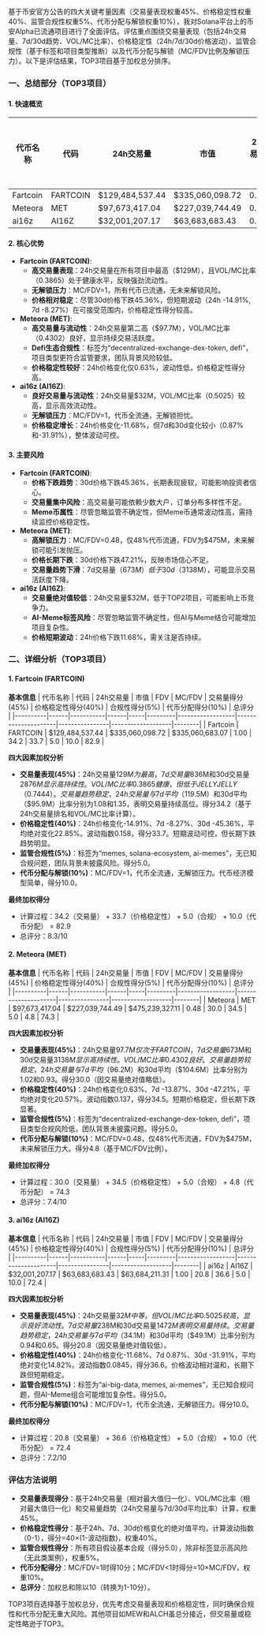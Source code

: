 基于币安官方公告的四大关键考量因素（交易量表现权重45%、价格稳定性权重40%、监管合规性权重5%、代币分配与解锁权重10%），我对Solana平台上的币安Alpha已流通项目进行了全面评估。评估重点围绕交易量表现（包括24h交易量、7d/30d趋势、VOL/MC比率）、价格稳定性（24h/7d/30d价格波动）、监管合规性（基于标签和项目类型推断）以及代币分配与解锁（MC/FDV比例及解锁压力）。以下是评估结果，TOP3项目基于加权总分排序。

### 一、总结部分（TOP3项目）

#### 1. 快速概览
| 代币名称 | 代码 | 24h交易量 | 市值 | 24h交易量/市值 | FDV | MC/FDV | 总评分(1-10分) |
|----------|------|-----------|------|----------------|-----|---------|----------------|
| Fartcoin | FARTCOIN | $129,484,537.44 | $335,060,098.72 | 0.3865 | $335,060,683.07 | 1.00 | 8.3 |
| Meteora | MET | $97,673,417.04 | $227,039,744.49 | 0.4302 | $475,239,327.11 | 0.48 | 7.4 |
| ai16z | AI16Z | $32,001,207.17 | $63,683,683.43 | 0.5025 | $63,684,211.31 | 1.00 | 7.2 |

#### 2. 核心优势
- **Fartcoin (FARTCOIN)**:
  - **高交易量表现**：24h交易量在所有项目中最高（$129M），且VOL/MC比率（0.3865）处于健康水平，反映强劲流动性。
  - **无解锁压力**：MC/FDV=1，所有代币已流通，无未来解锁风险。
  - **价格相对稳定**：尽管30d价格下跌45.36%，但短期波动（24h -14.91%, 7d -8.27%）在可接受范围内，价格稳定性得分较高。
- **Meteora (MET)**:
  - **高交易量与流动性**：24h交易量第二高（$97.7M），VOL/MC比率（0.4302）良好，显示持续交易活跃度。
  - **Defi生态合规性**：标签为“decentralized-exchange-dex-token, defi”，项目类型更符合监管要求，团队背景风险较低。
  - **价格稳定性较好**：24h价格变化仅0.63%，波动性低，价格稳定性得分高。
- **ai16z (AI16Z)**:
  - **良好交易量与流动性**：24h交易量$32M，VOL/MC比率（0.5025）较高，显示高效流动性。
  - **无解锁压力**：MC/FDV=1，代币全流通，无解锁担忧。
  - **价格稳定增长**：24h价格变化-11.68%，但7d和30d变化较小（0.87%和-31.91%），整体波动可控。

#### 3. 主要风险
- **Fartcoin (FARTCOIN)**:
  - **价格下跌趋势**：30d价格下跌45.36%，长期表现疲软，可能影响投资者信心。
  - **交易量集中风险**：高交易量可能依赖少数大户，订单分布多样性不足。
  - **Meme币属性**：尽管忽略监管不确定性，但Meme币通常波动性高，需持续监控价格稳定性。
- **Meteora (MET)**:
  - **高解锁压力**：MC/FDV=0.48，仅48%代币流通，FDV为$475M，未来解锁可能引发抛压。
  - **价格长期下跌**：30d价格下跌47.21%，反映市场信心不足。
  - **交易量趋势下滑**：7d交易量（$673M）低于30d（$3138M），可能显示交易活跃度下降。
- **ai16z (AI16Z)**:
  - **交易量绝对值较低**：24h交易量$32M，低于TOP2项目，可能影响上币竞争力。
  - **AI-Meme标签风险**：尽管忽略监管不确定性，但AI与Meme结合可能增加项目复杂性。
  - **价格短期波动**：24h价格下跌11.68%，需关注是否持续。

### 二、详细分析（TOP3项目）

#### 1. Fartcoin (FARTCOIN)
**基本信息**
| 代币名称 | 代码 | 24h交易量 | 市值 | FDV | MC/FDV | 交易量得分(45%) | 价格稳定性得分(40%) | 合规性得分(5%) | 代币分配得分(10%) | 总评分 |
|----------|------|-----------|------|-----|---------|------------------|---------------------|----------------|-------------------|--------|
| Fartcoin | FARTCOIN | $129,484,537.44 | $335,060,098.72 | $335,060,683.07 | 1.00 | 34.2 | 33.7 | 5.0 | 10.0 | 82.9 |

**四大因素加权分析**
- **交易量表现(45%)**：24h交易量$129M为最高，7d交易量$836M和30d交易量$2876M显示高持续性。VOL/MC比率0.3865健康，但低于JELLYJELLY（0.7444）。交易量趋势稳定，24h交易量与7d平均（$119.5M）和30d平均（$95.9M）比率分别为1.08和1.35，表明交易量持续高位。得分34.2（基于24h交易量排名和VOL/MC比率计算）。
- **价格稳定性(40%)**：24h价格变化-14.91%、7d -8.27%、30d -45.36%，平均绝对变化22.85%。波动指数0.158，得分33.7。短期波动可控，但长期下跌趋势明显。
- **监管合规性(5%)**：标签为“memes, solana-ecosystem, ai-memes”，无已知合规问题，团队背景未披露风险。得分5.0。
- **代币分配与解锁(10%)**：MC/FDV=1，代币全流通，无解锁压力。代币经济模型简单，得分10.0。

**最终加权得分**
- 计算过程：34.2（交易量） + 33.7（价格稳定性） + 5.0（合规） + 10.0（代币分配） = 82.9
- 总评分：8.3/10

#### 2. Meteora (MET)
**基本信息**
| 代币名称 | 代码 | 24h交易量 | 市值 | FDV | MC/FDV | 交易量得分(45%) | 价格稳定性得分(40%) | 合规性得分(5%) | 代币分配得分(10%) | 总评分 |
|----------|------|-----------|------|-----|---------|------------------|---------------------|----------------|-------------------|--------|
| Meteora | MET | $97,673,417.04 | $227,039,744.49 | $475,239,327.11 | 0.48 | 30.0 | 34.5 | 5.0 | 4.8 | 74.3 |

**四大因素加权分析**
- **交易量表现(45%)**：24h交易量$97.7M仅次于FARTCOIN，7d交易量$673M和30d交易量$3138M显示高持续性。VOL/MC比率0.4302良好。交易量趋势较稳定，24h交易量与7d平均（$96.2M）和30d平均（$104.6M）比率分别为1.02和0.93。得分30.0（因交易量绝对值略低）。
- **价格稳定性(40%)**：24h价格变化0.63%、7d -13.87%、30d -47.21%，平均绝对变化20.57%。波动指数0.137，得分34.5。短期价格稳定，但长期下跌显著。
- **监管合规性(5%)**：标签为“decentralized-exchange-dex-token, defi”，项目类型合规风险低，团队背景未披露问题。得分5.0。
- **代币分配与解锁(10%)**：MC/FDV=0.48，仅48%代币流通，FDV为$475M，未来解锁压力大。得分4.8（基于MC/FDV比例）。

**最终加权得分**
- 计算过程：30.0（交易量） + 34.5（价格稳定性） + 5.0（合规） + 4.8（代币分配） = 74.3
- 总评分：7.4/10

#### 3. ai16z (AI16Z)
**基本信息**
| 代币名称 | 代码 | 24h交易量 | 市值 | FDV | MC/FDV | 交易量得分(45%) | 价格稳定性得分(40%) | 合规性得分(5%) | 代币分配得分(10%) | 总评分 |
|----------|------|-----------|------|-----|---------|------------------|---------------------|----------------|-------------------|--------|
| ai16z | AI16Z | $32,001,207.17 | $63,683,683.43 | $63,684,211.31 | 1.00 | 20.8 | 36.6 | 5.0 | 10.0 | 72.4 |

**四大因素加权分析**
- **交易量表现(45%)**：24h交易量$32M中等，但VOL/MC比率0.5025较高，显示良好流动性。7d交易量$238M和30d交易量$1472M表明交易量持续。交易量趋势稳定，24h交易量与7d平均（$34.1M）和30d平均（$49.1M）比率分别为0.94和0.65。得分20.8（因交易量绝对值较低）。
- **价格稳定性(40%)**：24h价格变化-11.68%、7d 0.87%、30d -31.91%，平均绝对变化14.82%。波动指数0.0845，得分36.6。价格波动相对温和，长期下跌但短期稳定。
- **监管合规性(5%)**：标签为“ai-big-data, memes, ai-memes”，无已知合规问题，但AI-Meme组合可能增加复杂性。得分5.0。
- **代币分配与解锁(10%)**：MC/FDV=1，代币全流通，无解锁压力。得分10.0。

**最终加权得分**
- 计算过程：20.8（交易量） + 36.6（价格稳定性） + 5.0（合规） + 10.0（代币分配） = 72.4
- 总评分：7.2/10

### 评估方法说明
- **交易量表现得分**：基于24h交易量（相对最大值归一化）、VOL/MC比率（相对最大值归一化）和交易量趋势（24h交易量与7d/30d平均比率）计算，权重45%。
- **价格稳定性得分**：基于24h、7d、30d价格变化的绝对值平均，计算波动指数（0-1），得分=40×(1-波动指数)，权重40%。
- **监管合规性得分**：所有项目假设基本合规（得分5.0），除非标签显示高风险（无此类案例），权重5%。
- **代币分配得分**：MC/FDV=1时得10分；MC/FDV<1时得分=10×MC/FDV，权重10%。
- **总评分**：加权总和除以10（转换为1-10分）。

TOP3项目选择基于加权总分，优先考虑交易量表现和价格稳定性，同时确保合规性和代币分配无重大风险。其他项目如MEW和ALCH虽总分接近，但交易量或稳定性略逊于TOP3。